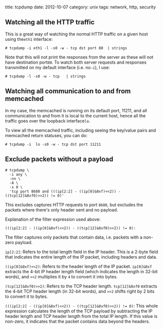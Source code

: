 title: tcpdump
date:    2012-10-07
category: unix
tags: network, http, security

## Watching all the HTTP traffic

This is a great way of watching the normal HTTP traffic on a
given host using the```eth1``` interface:

```text
# tcpdump -i eth1 -l -s0 -w - tcp dst port 80  | strings
```

Note that this will not print the responses from the server as
these will not have destination port```80```. To watch
both server requests and responses transmitted on my default
interface (i.e. no```-i```), I use:

```text
# tcpdump -l -s0 -w - tcp   | strings
```

## Watching all communication to and from memcached

In my case, the memcached is running on its default port, 11211, and
all communication to and from it is local to the current host, hence
all the traffic goes over the loopback interface```lo```.

To view all the memcached traffic, including seeing the
key/value pairs and memcached return statuses, you can do:

```text
# tcpdump -i  lo -s0 -w - tcp dst port 11211
```

## Exclude packets without a payload

```text
# tcpdump \
  -i any \
  -nn \
  -A \
  -s 0 \
  'tcp port 8680 and (((ip[2:2] - ((ip[0]&0xf)<<2)) - ((tcp[12]&0xf0)>>2)) != 0)'
```

This excludes captures HTTP requests to port `8680`, but excludes the
packets where there's only header sent and no payload.

Explanation of the filter expression used above:

```
(((ip[2:2] - ((ip[0]&0xf)<<2)) - ((tcp[12]&0xf0)>>2)) != 0):
```

The filter captures only packets that contain data, i.e. packets with
a non-zero payload.

`ip[2:2]`: Refers to the total length field in the IP header. This is
a 2-byte field that indicates the entire length of the IP packet,
including headers and data.

`((ip[0]&0xf)<<2)`: Refers to the header length of the IP
packet. `ip[0]&0xf` extracts the 4-bit IP header length field (which
indicates the length in 32-bit words), and `<<2` multiplies it by `4`
to convert it into bytes.

`(tcp[12]&0xf0)>>2)`: Refers to the TCP header length. `tcp[12]&0xf0`
extracts the 4-bit TCP header length (in 32-bit words), and `>>2`
shifts right by 2 bits to convert it to bytes.

`(((ip[2:2] - ((ip[0]&0xf)<<2)) - ((tcp[12]&0xf0)>>2)) != 0)`: This
whole expression calculates the length of the TCP payload by
subtracting the IP header length and TCP header length from the total
IP length. If this value is non-zero, it indicates that the packet
contains data beyond the headers.
